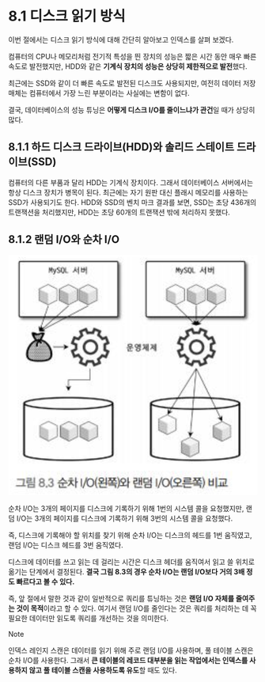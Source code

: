 # 8.1 디스크 읽기 방식

이번 절에서는 디스크 읽기 방식에 대해 간단히 알아보고 인덱스를 살펴 보겠다.

컴퓨터의 CPU나 메모리처럼 전기적 특성을 띈 장치의 성능은 짧은 시간 동안 매우 빠른 속도로 발전했지만, HDD와 같은 **기계식 장치의 성능은 상당히 제한적으로 발전**했다.

최근에는 SSD와 같이 더 빠른 속도로 발전된 디스크도 사용되지만, 여전히 데이터 저장 매체는 컴퓨터에서 가장 느린 부분이라는 사실에는 변함이 없다.

결국, 데이터베이스의 성능 튜닝은 **어떻게 디스크 I/O를 줄이느냐가 관건**일 때가 상당히 많다.

## 8.1.1 하드 디스크 드라이브(HDD)와 솔리드 스테이트 드라이브(SSD)

컴퓨터의 다른 부품과 달리 HDD는 기계식 장치이다. 그래서 데이터베이스 서버에서는 항상 디스크 장치가 병목이 된다. 최근에는 자기 원판 대신 플래시 메모리를 사용하는 SSD가 사용되기도 한다. HDD와 SSD의 벤치 마크 결과를 보면, SSD는 초당 436개의 트랜잭션을 처리했지만, HDD는 초당 60개의 트랜잭션 밖에 처리하지 못했다.

## 8.1.2 랜덤 I/O와 순차 I/O

![alt text](/Section.%208.1%20-%208.4/배승호/images/Pic.%208.3.png)

순차 I/O는 3개의 페이지를 디스크에 기록하기 위해 1번의 시스템 콜을 요청했지만, 랜덤 I/O는 3개의 페이지를 디스크에 기록하기 위해 3번의 시스템 콜을 요청했다.

즉, 디스크에 기록해야 할 위치를 찾기 위해 순차 I/O는 디스크의 헤드를 1번 움직였고, 랜덤 I/O는 디스크 헤드를 3번 움직였다.

디스크에 데이터를 쓰고 읽는 데 걸리는 시간은 디스크 헤더를 움직여서 읽고 쓸 위치로 옮기는 단계에서 결정된다. **결국 그림 8.3의 경우 순차 I/O는 랜덤 I/O보다 거의 3배 정도 빠르다고 볼 수 있다.**

즉, 앞 절에서 말한 것과 같이 일반적으로 쿼리를 튜닝하는 것은 **랜덤 I/O 자체를 줄여주는 것이 목적**이라고 할 수 있다. 여기서 랜덤 I/O를 줄인다는 것은 쿼리를 처리하는 데 꼭 필요한 데이터만 읽도록 쿼리를 개선하는 것을 의미한다.

> [!NOTE]
> 인덱스 레인지 스캔은 데이터를 읽기 위해 주로 랜덤 I/O를 사용하며, 풀 테이블 스캔은 순차 I/O를 사용한다. 그래서 **큰 테이블의 레코드 대부분을 읽는 작업에서는 인덱스를 사용하지 않고 풀 테이블 스캔을 사용하도록 유도**할 때도 있다.
